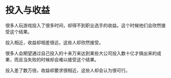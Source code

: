 # 投入与收益

很多人玩游戏投入了很多时间，却得不到职业选手的收益。这个时候他们会欣然接受这个结果。

投入相近，收益却相差很远，这些人却欣然接受。

很多人会期望通过自己投入的十来万来达到某些大公司投入数十亿才搞出来的成果，而且当失败的时候却会难以接受这个结果。

投入差了数万倍，收益却要求很相近，这些人却会认为很可行。
